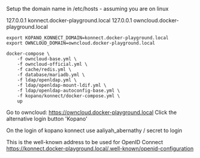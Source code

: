 Setup the domain name in /etc/hosts - assuming you are on linux

127.0.0.1 konnect.docker-playground.local
127.0.0.1 owncloud.docker-playground.local

```console
export KOPANO_KONNECT_DOMAIN=konnect.docker-playground.local
export OWNCLOUD_DOMAIN=owncloud.docker-playground.local

docker-compose \
    -f owncloud-base.yml \
    -f owncloud-official.yml \
    -f cache/redis.yml \
    -f database/mariadb.yml \
    -f ldap/openldap.yml \
    -f ldap/openldap-mount-ldif.yml \
    -f ldap/openldap-autoconfig-base.yml \
    -f kopano/konnect/docker-compose.yml \
    up
```

Go to owncloud: https://owncloud.docker-playground.local
Click the alternative login button 'Kopano'

On the login of kopano konnect use aaliyah_abernathy / secret to login

This is the well-known address to be used for OpenID Connect
https://konnect.docker-playground.local/.well-known/openid-configuration


